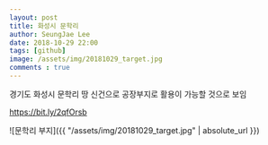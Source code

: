 ```yaml
---
layout: post
title: 화성시 문학리
author: SeungJae Lee
date: 2018-10-29 22:00
tags: [github]
image: /assets/img/20181029_target.jpg
comments : true
---
```



경기도 화성시 문학리 땅 신건으로 공장부지로 활용이 가능할 것으로 보임

https://bit.ly/2qfOrsb

![문학리 부지]({{ "/assets/img/20181029_target.jpg" | absolute_url }})